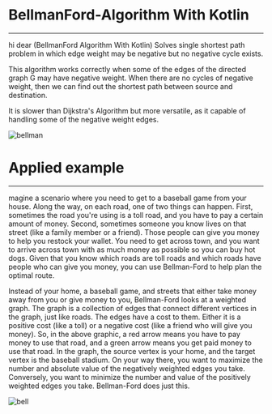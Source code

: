 # BellmanFord-Algorithm With Kotlin
----------------------------------
hi dear (BellmanFord Algorithm With Kotlin)
Solves single shortest path problem in which edge weight may be negative but no negative cycle exists.

This algorithm works correctly when some of the edges of the directed graph G may have negative weight. When there are no cycles of negative weight, then we can find out the shortest path between source and destination.

It is slower than Dijkstra's Algorithm but more versatile, as it capable of handling some of the negative weight edges.

![bellman](https://user-images.githubusercontent.com/44016199/59676610-2a994b00-91dd-11e9-9df8-718892e0c3fc.png)

# Applied example
---------------------------------
magine a scenario where you need to get to a baseball game from your house. Along the way, on each road, one of two things can happen. First, sometimes the road you're using is a toll road, and you have to pay a certain amount of money. Second, sometimes someone you know lives on that street (like a family member or a friend). Those people can give you money to help you restock your wallet. You need to get across town, and you want to arrive across town with as much money as possible so you can buy hot dogs. Given that you know which roads are toll roads and which roads have people who can give you money, you can use Bellman-Ford to help plan the optimal route.

Instead of your home, a baseball game, and streets that either take money away from you or give money to you, Bellman-Ford looks at a weighted graph. The graph is a collection of edges that connect different vertices in the graph, just like roads. The edges have a cost to them. Either it is a positive cost (like a toll) or a negative cost (like a friend who will give you money). So, in the above graphic, a red arrow means you have to pay money to use that road, and a green arrow means you get paid money to use that road. In the graph, the source vertex is your home, and the target vertex is the baseball stadium. On your way there, you want to maximize the number and absolute value of the negatively weighted edges you take. Conversely, you want to minimize the number and value of the positively weighted edges you take. Bellman-Ford does just this.

![bell](https://user-images.githubusercontent.com/44016199/59824263-deb5e580-9345-11e9-900a-79da5fb649f3.gif)


